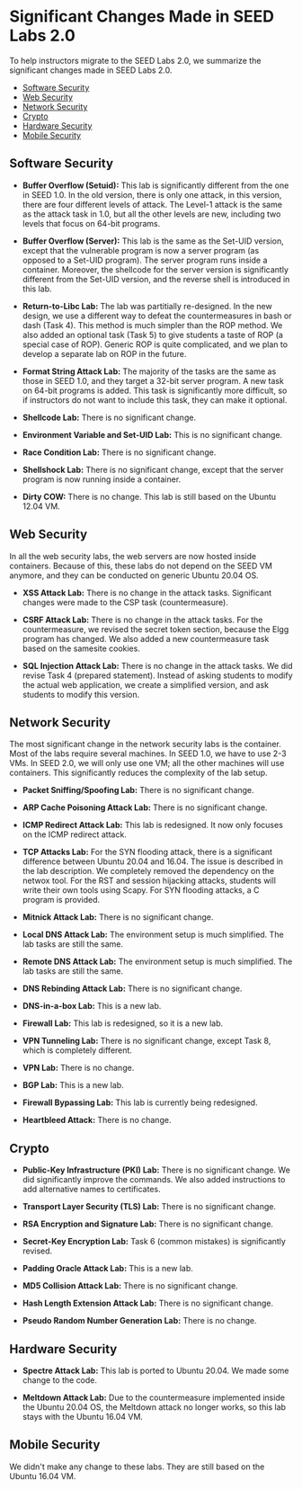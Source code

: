 # Significant Changes Made in SEED Labs 2.0

To help instructors migrate to the SEED Labs 2.0,
we summarize the significant changes made in SEED Labs 2.0.

 - [Software Security](#software-security)
 - [Web Security](#web-security)
 - [Network Security](#network-security)
 - [Crypto](#crypto)
 - [Hardware Security](#hardware-security)
 - [Mobile Security](#mobile-security)

## Software Security 

 - **Buffer Overflow (Setuid):** This lab is significantly different from the one in SEED 1.0.
   In the old version, there is only one attack, in this version, there are four different 
   levels of attack. The Level-1 attack is the same as the attack task in 1.0, but all the
   other levels are new, including two levels that focus on 64-bit programs. 

 - **Buffer Overflow (Server):** This lab is the same as the Set-UID version, except that the
   vulnerable program is now a server program (as opposed to a Set-UID program). 
   The server program runs inside a container. Moreover,
   the shellcode for the server version is significantly different from the Set-UID version,
   and the reverse shell is introduced in this lab.

 - **Return-to-Libc Lab:** The lab was partitially re-designed. 
   In the new design, we use a different way to defeat the countermeasures in bash or 
   dash (Task 4). This method is much simpler than the ROP method. We also added an
   optional task (Task 5) to give students a taste of ROP (a special case of
   ROP). Generic ROP is quite complicated, and we plan to develop a separate
   lab on ROP in the future.


 - **Format String Attack Lab:** 
   The majority of the tasks are the same as those in SEED 1.0,
   and they target a 32-bit server program. 
   A new task on 64-bit programs is added. This task is significantly more difficult,
   so if instructors do not want to include this task, they can make it optional.


 - **Shellcode Lab:**  There is no significant change.

 - **Environment Variable and Set-UID Lab:** This is no significant change.

 - **Race Condition Lab:** There is no significant change.

 - **Shellshock Lab:** There is no significant change, except that the server 
   program is now running inside a container. 

 - **Dirty COW:** There is no change. This lab is still based on the Ubuntu 12.04 VM.


## Web Security 

In all the web security labs, the web servers are now hosted inside containers. 
Because of this, these labs do not depend on the SEED VM anymore, and they can 
be conducted on generic Ubuntu 20.04 OS.

 - **XSS Attack Lab:** There is no change in the attack tasks. 
   Significant changes were made to the CSP task (countermeasure).

 - **CSRF Attack Lab:** There is no change in the attack tasks. 
   For the countermeasure, we revised the secret token section, 
   because the Elgg program has changed. We also added a new countermeasure task 
   based on the samesite cookies.

 - **SQL Injection Attack Lab:**  There is no change in the attack tasks.
   We did revise Task 4 (prepared statement). Instead of asking students to modify 
   the actual web application, we create a simplified version, and ask students to 
   modify this version.


## Network Security 

The most significant change in the network security labs is the container. 
Most of the labs require several machines. In SEED 1.0, we have to use 2-3
VMs. In SEED 2.0, we will only use one VM; all the other 
machines will use containers. This significantly reduces the complexity
of the lab setup.

 - **Packet Sniffing/Spoofing Lab:** There is no significant change. 

 - **ARP Cache Poisoning Attack Lab:** There is no significant change. 

 - **ICMP Redirect Attack Lab:** This lab is redesigned. It now only focuses
   on the ICMP redirect attack. 

 - **TCP Attacks Lab:** For the SYN flooding attack, there is a significant
   difference between Ubuntu 20.04 and 16.04. The issue is described in the lab
   description. We completely removed the dependency on the netwox tool. For the RST and
   session hijacking attacks, students will write their own tools using Scapy.
   For SYN flooding attacks, a C program is provided.

 - **Mitnick Attack Lab:** There is no significant change. 

 - **Local DNS Attack Lab:** The environment setup is much simplified. The 
   lab tasks are still the same.

 - **Remote DNS Attack Lab:** The environment setup is much simplified. 
   The lab tasks are still the same.

 - **DNS Rebinding Attack Lab:** There is no significant change. 

 - **DNS-in-a-box Lab:** This is a new lab.

 - **Firewall Lab:** This lab is redesigned, so it is a new lab. 

 - **VPN Tunneling Lab:** There is no significant change, except Task 8, which is completely
   different.

 - **VPN Lab:** There is no change. 

 - **BGP Lab:** This is a new lab.

 - **Firewall Bypassing Lab:** This lab is currently being redesigned. 

 - **Heartbleed Attack:** There is no change. 


## Crypto

 - **Public-Key Infrastructure (PKI) Lab:**
   There is no significant change. We did significantly improve the commands. 
   We also added instructions to add alternative names to certificates.

 - **Transport Layer Security (TLS) Lab:** There is no significant change. 

 - **RSA Encryption and Signature Lab:** There is no significant change. 

 - **Secret-Key Encryption Lab:** Task 6 (common mistakes) is significantly revised. 

 - **Padding Oracle Attack Lab:** This is a new lab.

 - **MD5 Collision Attack Lab:** There is no significant change. 

 - **Hash Length Extension Attack Lab:**  There is no significant change.

 - **Pseudo Random Number Generation Lab:** There is no change. 


## Hardware Security 

 - **Spectre Attack Lab:** This lab is ported to Ubuntu 20.04. We made
   some change to the code. 

 - **Meltdown Attack Lab:** Due to the countermeasure implemented inside
   the Ubuntu 20.04 OS, the Meltdown attack no longer works, so this 
   lab stays with the Ubuntu 16.04 VM. 

## Mobile Security 

We didn't make any change to these labs. They are still based on the Ubuntu 16.04 VM.
